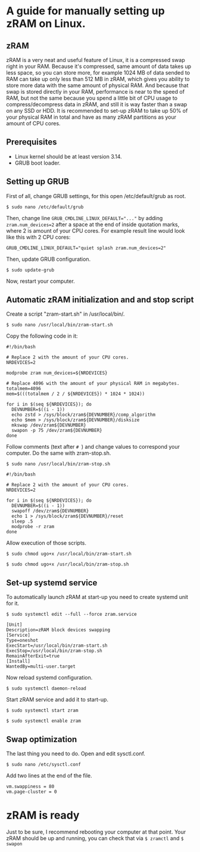 # A guide for manually setting up zRAM on Linux.



## zRAM
zRAM is a very neat and useful feature of Linux, it is a compressed swap right in your RAM. Because it's compressed, same amount of data takes up less space, so you can store more, for example 1024 MB of data sended to RAM can take up only less than 512 MB in zRAM, which gives you ability to store more data with the same amount of physical RAM. And because that swap is stored directly in your RAM, performance is near to the speed of RAM, but not the same because you spend a little bit of CPU usage to compress/decompress data in zRAM, and still it is way faster than a swap on any SSD or HDD.
It is recommended to set-up zRAM to take up 50% of your physical RAM in total and have as many zRAM partitions as your amount of CPU cores.



## Prerequisites
* Linux kernel should be at least version 3.14.
* GRUB boot loader.



## Setting up GRUB
First of all, change GRUB settings, for this open /etc/default/grub as root.

`$ sudo nano /etc/default/grub`

Then, change line `GRUB_CMDLINE_LINUX_DEFAULT="..."` by adding `zram.num_devices=2` after a space at the end of inside quotation marks, where 2 is amount of your CPU cores. For example result line would look like this with 2 CPU cores:

`GRUB_CMDLINE_LINUX_DEFAULT="quiet splash zram.num_devices=2"`

Then, update GRUB configuration.

`$ sudo update-grub`

Now, restart your computer.



## Automatic zRAM initialization and and stop script
Create a script "zram-start.sh" in /usr/local/bin/.

`$ sudo nano /usr/local/bin/zram-start.sh`

Copy the following code in it:

```
#!/bin/bash

# Replace 2 with the amount of your CPU cores.
NRDEVICES=2

modprobe zram num_devices=${NRDEVICES}

# Replace 4096 with the amount of your physical RAM in megabytes.
totalmem=4096
mem=$(((totalmem / 2 / ${NRDEVICES}) * 1024 * 1024))

for i in $(seq ${NRDEVICES}); do
  DEVNUMBER=$((i - 1))
  echo zstd > /sys/block/zram${DEVNUMBER}/comp_algorithm
  echo $mem > /sys/block/zram${DEVNUMBER}/disksize
  mkswap /dev/zram${DEVNUMBER}
  swapon -p 75 /dev/zram${DEVNUMBER}
done
```

Follow comments (text after `# `) and change values to correspond your computer. Do the same with zram-stop.sh.

`$ sudo nano /usr/local/bin/zram-stop.sh`

```
#!/bin/bash

# Replace 2 with the amount of your CPU cores.
NRDEVICES=2

for i in $(seq ${NRDEVICES}); do
  DEVNUMBER=$((i - 1))
  swapoff /dev/zram${DEVNUMBER}
  echo 1 > /sys/block/zram${DEVNUMBER}/reset
  sleep .5
  modprobe -r zram
done
```

Allow execution of those scripts.

`$ sudo chmod ugo+x /usr/local/bin/zram-start.sh`

`$ sudo chmod ugo+x /usr/local/bin/zram-stop.sh`



## Set-up systemd service
To automatically launch zRAM at start-up you need to create systemd unit for it.

`$ sudo systemctl edit --full --force zram.service`

```
[Unit]
Description=zRAM block devices swapping
[Service]
Type=oneshot
ExecStart=/usr/local/bin/zram-start.sh
ExecStop=/usr/local/bin/zram-stop.sh
RemainAfterExit=true
[Install]
WantedBy=multi-user.target
```

Now reload systemd configuration.

`$ sudo systemctl daemon-reload`

Start zRAM service and add it to start-up.

`$ sudo systemctl start zram`

`$ sudo systemctl enable zram`



## Swap optimization
The last thing you need to do. Open and edit sysctl.conf.

`$ sudo nano /etc/sysctl.conf`

Add two lines at the end of the file.

```
vm.swappiness = 80
vm.page-cluster = 0
```



# zRAM is ready
Just to be sure, I recommend rebooting your computer at that point. Your zRAM should be up and running, you can check that via `$ zramctl` and `$ swapon`
